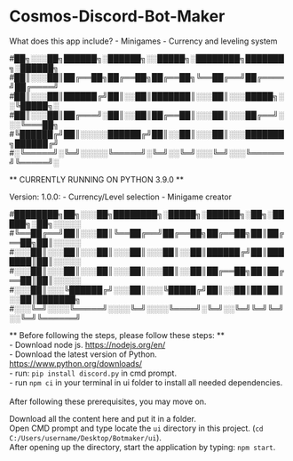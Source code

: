 # Cosmos-Discord-Bot-Maker

What does this app include?
    - Minigames
    - Currency and leveling system

#██╗░░░██╗██████╗░██████╗░░█████╗░████████╗███████╗░██████╗
#██║░░░██║██╔══██╗██╔══██╗██╔══██╗╚══██╔══╝██╔════╝██╔════╝
#██║░░░██║██████╔╝██║░░██║███████║░░░██║░░░█████╗░░╚█████╗░
#██║░░░██║██╔═══╝░██║░░██║██╔══██║░░░██║░░░██╔══╝░░░╚═══██╗
#╚██████╔╝██║░░░░░██████╔╝██║░░██║░░░██║░░░███████╗██████╔╝
#░╚═════╝░╚═╝░░░░░╚═════╝░╚═╝░░╚═╝░░░╚═╝░░░╚══════╝╚═════╝░

** CURRENTLY RUNNING ON PYTHON 3.9.0 **

Version: 1.0.0:
    - Currency/Level selection
    - Minigame creator

#████████╗██╗░░░██╗████████╗░█████╗░██████╗░██╗░█████╗░██╗░░░░░
#╚══██╔══╝██║░░░██║╚══██╔══╝██╔══██╗██╔══██╗██║██╔══██╗██║░░░░░
#░░░██║░░░██║░░░██║░░░██║░░░██║░░██║██████╔╝██║███████║██║░░░░░
#░░░██║░░░██║░░░██║░░░██║░░░██║░░██║██╔══██╗██║██╔══██║██║░░░░░
#░░░██║░░░╚██████╔╝░░░██║░░░╚█████╔╝██║░░██║██║██║░░██║███████╗
#░░░╚═╝░░░░╚═════╝░░░░╚═╝░░░░╚════╝░╚═╝░░╚═╝╚═╝╚═╝░░╚═╝╚══════╝

** Before following the steps, please follow these steps: **<br />
    - Download node js. https://nodejs.org/en/ <br />
    - Download the latest version of Python. https://www.python.org/downloads/<br />
    - run: ```pip install discord.py``` in cmd prompt.<br />
    - run ```npm ci``` in your terminal in ui folder to install all needed dependencies.<br />
<br />
After following these prerequisites, you may move on.<br />

Download all the content here and put it in a folder. <br />
Open CMD prompt and type locate the `ui` directory in this project. (`cd C:/Users/username/Desktop/Botmaker/ui`). <br />
After opening up the directory, start the application by typing: `npm start`.
